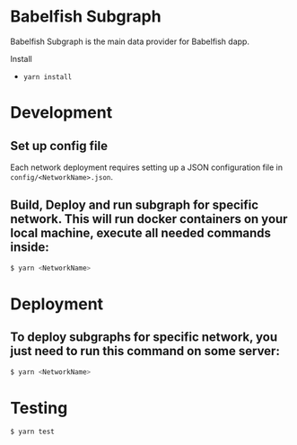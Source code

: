 # Babelfish Subgraph

Babelfish Subgraph is the main data provider for Babelfish dapp.

Install

- `yarn install`

# Development

## Set up config file

Each network deployment requires setting up a JSON configuration file in `config/<NetworkName>.json`.

## Build, Deploy and run subgraph for specific network. This will run docker containers on your local machine, execute all needed commands inside:

```bash
$ yarn <NetworkName>
```

# Deployment

## To deploy subgraphs for specific network, you just need to run this command on some server:

```bash
$ yarn <NetworkName>
```

# Testing

```bash
$ yarn test
```
